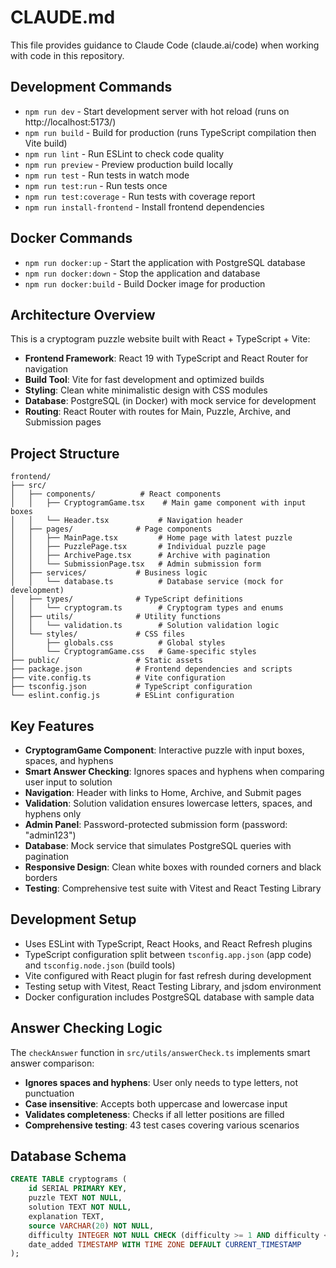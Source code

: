 # CLAUDE.md

This file provides guidance to Claude Code (claude.ai/code) when working with code in this repository.

## Development Commands

- `npm run dev` - Start development server with hot reload (runs on http://localhost:5173/)
- `npm run build` - Build for production (runs TypeScript compilation then Vite build)
- `npm run lint` - Run ESLint to check code quality
- `npm run preview` - Preview production build locally
- `npm run test` - Run tests in watch mode
- `npm run test:run` - Run tests once
- `npm run test:coverage` - Run tests with coverage report
- `npm run install-frontend` - Install frontend dependencies

## Docker Commands

- `npm run docker:up` - Start the application with PostgreSQL database
- `npm run docker:down` - Stop the application and database
- `npm run docker:build` - Build Docker image for production

## Architecture Overview

This is a cryptogram puzzle website built with React + TypeScript + Vite:

- **Frontend Framework**: React 19 with TypeScript and React Router for navigation
- **Build Tool**: Vite for fast development and optimized builds
- **Styling**: Clean white minimalistic design with CSS modules
- **Database**: PostgreSQL (in Docker) with mock service for development
- **Routing**: React Router with routes for Main, Puzzle, Archive, and Submission pages

## Project Structure

```
frontend/
├── src/
│   ├── components/          # React components
│   │   ├── CryptogramGame.tsx    # Main game component with input boxes
│   │   └── Header.tsx           # Navigation header
│   ├── pages/              # Page components
│   │   ├── MainPage.tsx         # Home page with latest puzzle
│   │   ├── PuzzlePage.tsx       # Individual puzzle page
│   │   ├── ArchivePage.tsx      # Archive with pagination
│   │   └── SubmissionPage.tsx   # Admin submission form
│   ├── services/           # Business logic
│   │   └── database.ts          # Database service (mock for development)
│   ├── types/              # TypeScript definitions
│   │   └── cryptogram.ts        # Cryptogram types and enums
│   ├── utils/              # Utility functions
│   │   └── validation.ts        # Solution validation logic
│   └── styles/             # CSS files
│       ├── globals.css          # Global styles
│       └── CryptogramGame.css   # Game-specific styles
├── public/                 # Static assets
├── package.json            # Frontend dependencies and scripts
├── vite.config.ts          # Vite configuration
├── tsconfig.json           # TypeScript configuration
└── eslint.config.js        # ESLint configuration
```

## Key Features

- **CryptogramGame Component**: Interactive puzzle with input boxes, spaces, and hyphens
- **Smart Answer Checking**: Ignores spaces and hyphens when comparing user input to solution
- **Navigation**: Header with links to Home, Archive, and Submit pages
- **Validation**: Solution validation ensures lowercase letters, spaces, and hyphens only
- **Admin Panel**: Password-protected submission form (password: "admin123")
- **Database**: Mock service that simulates PostgreSQL queries with pagination
- **Responsive Design**: Clean white boxes with rounded corners and black borders
- **Testing**: Comprehensive test suite with Vitest and React Testing Library

## Development Setup

- Uses ESLint with TypeScript, React Hooks, and React Refresh plugins
- TypeScript configuration split between `tsconfig.app.json` (app code) and `tsconfig.node.json` (build tools)
- Vite configured with React plugin for fast refresh during development
- Testing setup with Vitest, React Testing Library, and jsdom environment
- Docker configuration includes PostgreSQL database with sample data

## Answer Checking Logic

The `checkAnswer` function in `src/utils/answerCheck.ts` implements smart answer comparison:

- **Ignores spaces and hyphens**: User only needs to type letters, not punctuation
- **Case insensitive**: Accepts both uppercase and lowercase input
- **Validates completeness**: Checks if all letter positions are filled
- **Comprehensive testing**: 43 test cases covering various scenarios

## Database Schema

```sql
CREATE TABLE cryptograms (
    id SERIAL PRIMARY KEY,
    puzzle TEXT NOT NULL,
    solution TEXT NOT NULL,
    explanation TEXT,
    source VARCHAR(20) NOT NULL,
    difficulty INTEGER NOT NULL CHECK (difficulty >= 1 AND difficulty <= 5),
    date_added TIMESTAMP WITH TIME ZONE DEFAULT CURRENT_TIMESTAMP
);
```